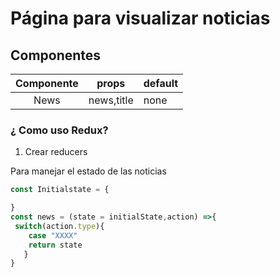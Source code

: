 
# Página para visualizar noticias

## Componentes
|Componente|props|default|
|:---:|---|---|
|News|news,title|none|



### ¿ Como uso Redux?

1. Crear reducers

 Para manejar el estado de las noticias
 
```javascript
const Initialstate = {

}
const news = (state = initialState,action) =>{
 switch(action.type){
    case "XXXX"
    return state
   }
}

```
